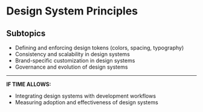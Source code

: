 # Design System Principles

## Subtopics
- Defining and enforcing design tokens (colors, spacing, typography)
- Consistency and scalability in design systems
- Brand-specific customization in design systems
- Governance and evolution of design systems

---
**IF TIME ALLOWS:**  
- Integrating design systems with development workflows
- Measuring adoption and effectiveness of design systems 